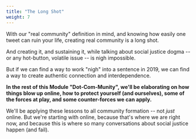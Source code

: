 ```yaml
---
title: "The Long Shot"
weight: 7
---
```


With our "real community" definition in mind, and knowing how easily one tweet can ruin your life, creating real community is a long shot. 

And creating it, and sustaining it, while talking about social justice dogma -- or any hot-button, volatile issue -- is nigh impossible.

But if we can find a way to work "nigh" into a sentence in 2019, we can find a way to create authentic connection and interdependence.

**In the rest of this Module "Dot-Com-Munity", we'll be elaborating on how things blow up online, how to protect yourself (and ourselves), some of the forces at play, and some counter-forces we can apply.**

We'll be applying these lessons to all community formation -- not _just_ online. But we're starting with online, because that's where we are right now, and because this is where so many conversations about social justice happen (and fail).